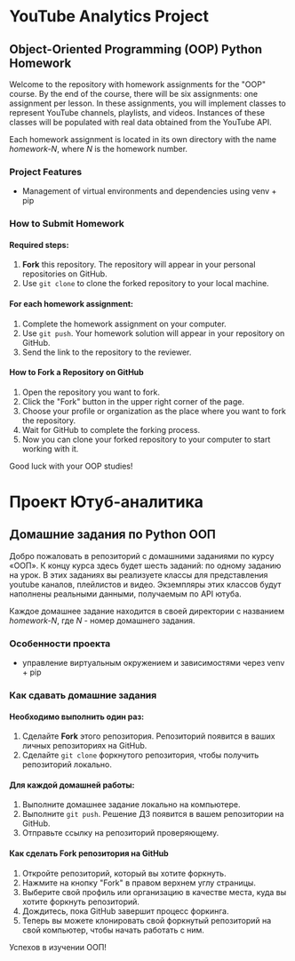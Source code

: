 # YouTube Analytics Project

## Object-Oriented Programming (OOP) Python Homework

Welcome to the repository with homework assignments for the "OOP" course.
By the end of the course, there will be six assignments: one assignment per lesson.
In these assignments, you will implement classes to represent YouTube channels, playlists, and videos.
Instances of these classes will be populated with real data obtained from the YouTube API.

Each homework assignment is located in its own directory with the name _homework-N_, where _N_ is the homework number.

### Project Features
- Management of virtual environments and dependencies using venv + pip

### How to Submit Homework

#### Required steps:

1. __Fork__ this repository. The repository will appear in your personal repositories on GitHub.
2. Use `git clone` to clone the forked repository to your local machine.

#### For each homework assignment:

1. Complete the homework assignment on your computer.
2. Use `git push`. Your homework solution will appear in your repository on GitHub.
3. Send the link to the repository to the reviewer.

#### How to Fork a Repository on GitHub

1. Open the repository you want to fork.
2. Click the "Fork" button in the upper right corner of the page.
3. Choose your profile or organization as the place where you want to fork the repository.
4. Wait for GitHub to complete the forking process.
5. Now you can clone your forked repository to your computer to start working with it.

Good luck with your OOP studies!


# Проект Ютуб-аналитика

## Домашние задания по Python ООП

Добро пожаловать в репозиторий с домашними заданиями по курсу «ООП». 
К концу курса здесь будет шесть заданий: по одному заданию на урок. 
В этих заданиях вы реализуете классы для представления youtube каналов, плейлистов и видео. 
Экземпляры этих классов будут наполнены реальными данными, получаемым по API ютуба.

Каждое домашнее задание находится в своей директории с названием _homework-N_, где _N_ - номер домашнего задания. 

### Особенности проекта
- управление виртуальным окружением и зависимостями через venv + pip

### Как сдавать домашние задания

#### Необходимо выполнить один раз:

1. Сделайте __Fork__ этого репозитория. Репозиторий появится в ваших личных репозиториях на GitHub.
2. Сделайте `git clone` форкнутого репозитория, чтобы получить репозиторий локально.

#### Для каждой домашней работы:

1. Выполните домашнее задание локально на компьютере.
2. Выполните `git push`. Решение ДЗ появится в вашем репозитории на GitHub.
3. Отправьте ссылку на репозиторий проверяющему.

#### Как сделать Fork репозитория на GitHub

1. Откройте репозиторий, который вы хотите форкнуть.
2. Нажмите на кнопку "Fork" в правом верхнем углу страницы.
3. Выберите свой профиль или организацию в качестве места, куда вы хотите форкнуть репозиторий.
4. Дождитесь, пока GitHub завершит процесс форкинга.
5. Теперь вы можете клонировать свой форкнутый репозиторий на свой компьютер, чтобы начать работать с ним.

Успехов в изучении ООП!
